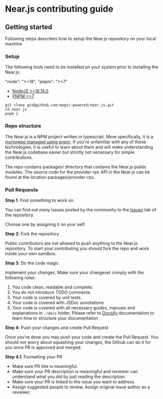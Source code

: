# Near.js contributing guide

## Getting started

Following steps describes how to setup the Near.js repository on your local machine

### Setup

The following tools need to be installed on your system prior to installing the Near.js:

"node": ">=18",
"pnpm": ">=7"

- [NodeJS >=16.14.0](https://nodejs.org/download/release/latest-v16.x/)
- [PNPM >=7](https://pnpm.io/installation)

```shell
git clone git@github.com:magic-powered/near.js.git
cd near.js
pnpm i
```

### Repo structure

The Near.js is a NPM project written in typescript. More specifically, it is a [monorepo managed using pnpm](https://pnpm.io/workspaces). If you're unfamiliar with any of these technologies, it is useful to learn about them and will make understanding the Near.js codebase easier but strictly not necessary for simple contributions.

The repo contains packages/ directory that contains the Near.js public modules. 
The source code for the provider-rpc API in the Near.js can be found at the location packages/provider-rpc.

### Pull Requests

**Step 1**: Find something to work on

You can find out many issues posted by the community to the [Issues](https://github.com/magic-powered/near.js/issues) tab of the repository.

Choose one by assigning it on your self.

**Step 2**: Fork the repository

Public contributors are not allowed to push anything to the Near.js repository.
To start your contributing you should fork the repo and work inside your own sandbox.

**Step 3**: Do the code magic

Implement your changes. Make sure your changeset comply with the following rules:

1. You code clean, readable and complete.
2. You do not introduce TODO comments.
3. Your code is covered by unit tests.
4. Your code is covered with JSDoc annotations
5. Your code is covered with all necessary guides, manuals and explanations in `./docs` folder. Please refer to [Docsify](http://docsify.js.org) documentation to learn how to structure your documentation

**Step 4**: Push your changes and create Pull Request

Once you're done you may push your code and create the Pull Request.
You should not worry about squashing your changes, the Github can do it for you once PR is approved and merged.

**Step 4.1**: Formatting your PR

- Make sure PR title is meaningful.
- Make sure your PR description is meaningful and reviewer can understand what you did by just reading the description.
- Make sure your PR is linked to the issue you want to address.
- Assign suggested people to review. Assign original issue author as a reviewer.





